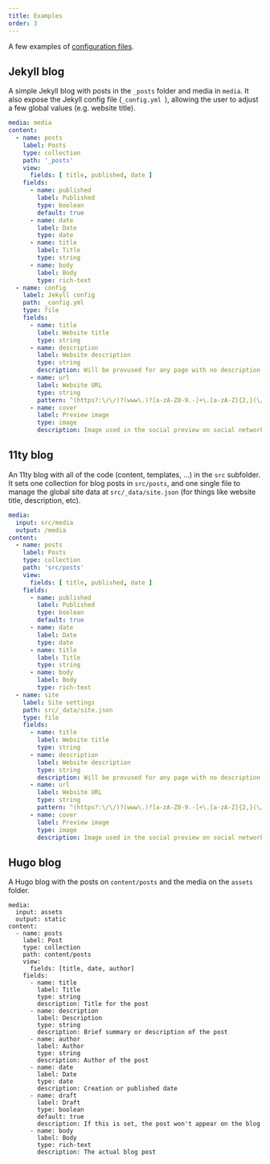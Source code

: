 ```yaml
---
title: Examples
order: 3
---
```


A few examples of [configuration files](/docs/configuration).

## Jekyll blog

A simple Jekyll blog with posts in the `_posts` folder and media in `media`. It also expose the Jekyll config file (`_config.yml `), allowing the user to adjust a few global values (e.g. website title).

```yaml
media: media
content:
  - name: posts
    label: Posts
    type: collection
    path: '_posts'
    view:
      fields: [ title, published, date ]
    fields:
      - name: published
        label: Published
        type: boolean
        default: true
      - name: date
        label: Date
        type: date
      - name: title
        label: Title
        type: string
      - name: body
        label: Body
        type: rich-text
  - name: config
    label: Jekyll config
    path: _config.yml
    type: file
    fields:
      - name: title
        label: Website title
        type: string
      - name: description
        label: Website description
        type: string
        description: Will be provused for any page with no description.
      - name: url
        label: Website URL
        type: string
        pattern: ^(https?:\/\/)?(www\.)?[a-zA-Z0-9.-]+\.[a-zA-Z]{2,}(\/[^\s]*)?$
      - name: cover
        label: Preview image
        type: image
        description: Image used in the social preview on social networks (e.g. Facebook, Twitter...)
```

## 11ty blog

An 11ty blog with all of the code (content, templates, ...) in the `src` subfolder. It sets one collection for blog posts in `src/posts`, and one single file to manage the global site data at `src/_data/site.json` (for things like website title, description, etc).

```yaml
media:
  input: src/media
  output: /media
content:
  - name: posts
    label: Posts
    type: collection
    path: 'src/posts'
    view:
      fields: [ title, published, date ]
    fields:
      - name: published
        label: Published
        type: boolean
        default: true
      - name: date
        label: Date
        type: date
      - name: title
        label: Title
        type: string
      - name: body
        label: Body
        type: rich-text
  - name: site
    label: Site settings
    path: src/_data/site.json
    type: file
    fields:
      - name: title
        label: Website title
        type: string
      - name: description
        label: Website description
        type: string
        description: Will be provused for any page with no description.
      - name: url
        label: Website URL
        type: string
        pattern: ^(https?:\/\/)?(www\.)?[a-zA-Z0-9.-]+\.[a-zA-Z]{2,}(\/[^\s]*)?$
      - name: cover
        label: Preview image
        type: image
        description: Image used in the social preview on social networks (e.g. Facebook, Twitter...)
```

## Hugo blog

A Hugo blog with the posts on `content/posts` and the media on the `assets` folder.

```
media:
  input: assets
  output: static
content:
  - name: posts
    label: Post
    type: collection
    path: content/posts
    view:
      fields: [title, date, author]
    fields:
      - name: title
        label: Title
        type: string
        description: Title for the post
      - name: description
        label: Description
        type: string
        description: Brief summary or description of the post
      - name: author
        label: Author 
        type: string
        description: Author of the post
      - name: date
        label: Date
        type: date
        description: Creation or published date
      - name: draft
        label: Draft
        type: boolean
        default: true
        description: If this is set, the post won't appear on the blog
      - name: body
        label: Body
        type: rich-text
        description: The actual blog post
```

